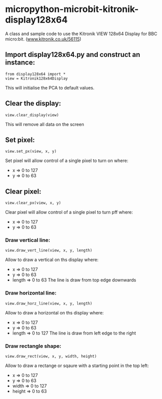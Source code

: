 # micropython-microbit-kitronik-display128x64
A class and sample code to use the Kitronik VIEW 128x64 Display for BBC micro:bit. (www.kitronik.co.uk/56115)

## Import display128x64.py and construct an instance:
    from display128x64 import *
    view = Kitronik128x64Display

This will initialise the PCA to default values.
## Clear the display:
    view.clear_display(view)
This will remove all data on the screen

## Set pixel:
    view.set_px(view, x, y)
Set pixel will allow control of a single pixel to turn on where:
* x => 0 to 127
* y => 0 to 63

## Clear pixel:
    view.clear_px(view, x, y)
Clear pixel will allow control of a single pixel to turn pff where:
* x => 0 to 127
* y => 0 to 63

### Draw vertical line:
    view.draw_vert_line(view, x, y, length)
Allow to draw a vertical on ths display where:
* x => 0 to 127
* y => 0 to 63
* length => 0 to 63
The line is draw from top edge downwards

### Draw horizontal line:
    view.draw_horz_line(view, x, y, length)
Allow to draw a horizontal on ths display where:
* x => 0 to 127
* y => 0 to 63
* length => 0 to 127
The line is draw from left edge to the right

### Draw rectangle shape:
    view.draw_rect(view, x, y, width, height)
Allow to draw a rectange or sqaure with a starting point in the top left:
* x => 0 to 127
* y => 0 to 63
* width => 0 to 127
* height => 0 to 63
